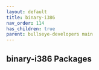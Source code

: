 ```yaml
---
layout: default
title: binary-i386
nav_order: 114
has_children: true
parent: bullseye-developers main
---
```


## binary-i386 Packages
